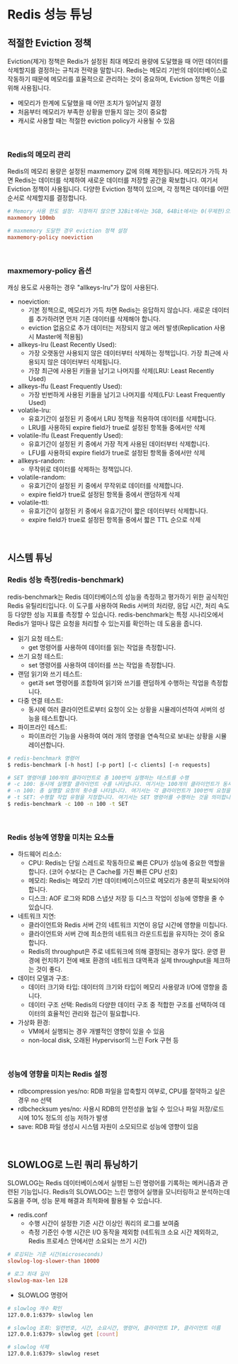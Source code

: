 # Redis 성능 튜닝

## 적절한 Eviction 정책

Eviction(제거) 정책은 Redis가 설정된 최대 메모리 용량에 도달했을 때 어떤 데이터를 삭제할지를 결정하는 규칙과 전략을 말합니다. Redis는 메모리 기반의 데이터베이스로 작동하기 때문에 메모리를 효율적으로 관리하는 것이 중요하며, Eviction 정책은 이를 위해 사용됩니다.
 - 메모리가 한계에 도달했을 때 어떤 조치가 일어날지 결정
 - 처음부터 메모리가 부족한 상황을 만들지 않는 것이 중요함
 - 캐시로 사용할 때는 적절한 eviction policy가 사용될 수 있음

<br/>

### Redis의 메모리 관리

Redis의 메모리 용량은 설정된 maxmemory 값에 의해 제한됩니다. 메모리가 가득 차면 Redis는 데이터를 삭제하여 새로운 데이터를 저장할 공간을 확보합니다. 여기서 Eviction 정책이 사용됩니다. 다양한 Eviction 정책이 있으며, 각 정책은 데이터를 어떤 순서로 삭제할지를 결정합니다.

```conf
# Memory 사용 한도 설정: 지정하지 않으면 32Bit에서는 3GB, 64Bit에서는 0(무제한)으로 설정
maxmemory 100mb

# maxmemory 도달한 경우 eviction 정책 설정
maxmemory-policy noeviction
```

<br/>

### maxmemory-policy 옵션

캐싱 용도로 사용하는 경우 "allkeys-lru"가 많이 사용된다.  

 - noeviction:
    - 기본 정책으로, 메모리가 가득 차면 Redis는 응답하지 않습니다. 새로운 데이터를 추가하려면 먼저 기존 데이터를 삭제해야 합니다.
    - eviction 없음으로 추가 데이터는 저장되지 않고 에러 발생(Replication 사용시 Master에 적용됨)
 - allkeys-lru (Least Recently Used):
    - 가장 오랫동안 사용되지 않은 데이터부터 삭제하는 정책입니다. 가장 최근에 사용되지 않은 데이터부터 삭제됩니다.
    - 가장 최근에 사용된 키들을 남기고 나머지를 삭제(LRU: Least Recently Used)
 - allkeys-lfu (Least Frequently Used):
    - 가장 빈번하게 사용된 키들을 남기고 나머지를 삭제(LFU: Least Frequently Used)
 - volatile-lru:
    - 유효기간이 설정된 키 중에서 LRU 정책을 적용하여 데이터를 삭제합니다.
    - LRU를 사용하되 expire field가 true로 설정된 항목들 중에서만 삭제
 - volatile-lfu (Least Frequently Used):
    - 유효기간이 설정된 키 중에서 가장 적게 사용된 데이터부터 삭제합니다.
    - LFU를 사용하되 expire field가 true로 설정된 항목들 중에서만 삭제
 - allkeys-random:
    - 무작위로 데이터를 삭제하는 정책입니다.
 - volatile-random:
    - 유효기간이 설정된 키 중에서 무작위로 데이터를 삭제합니다.
    - expire field가 true로 설정된 항목들 중에서 랜덤하게 삭제
 - volatile-ttl:
    - 유효기간이 설정된 키 중에서 유효기간이 짧은 데이터부터 삭제합니다.
    - expire field가 true로 설정된 항목들 중에서 짧은 TTL 순으로 삭제

<br/>

## 시스템 튜닝

### Redis 성능 측정(redis-benchmark)

redis-benchmark는 Redis 데이터베이스의 성능을 측정하고 평가하기 위한 공식적인 Redis 유틸리티입니다. 이 도구를 사용하여 Redis 서버의 처리량, 응답 시간, 처리 속도 등 다양한 성능 지표를 측정할 수 있습니다. redis-benchmark는 특정 시나리오에서 Redis가 얼마나 많은 요청을 처리할 수 있는지를 확인하는 데 도움을 줍니다.  
 - 읽기 요청 테스트:
    - get 명령어를 사용하여 데이터를 읽는 작업을 측정합니다.
 - 쓰기 요청 테스트:
    - set 명령어를 사용하여 데이터를 쓰는 작업을 측정합니다.
 - 랜덤 읽기와 쓰기 테스트:
    - get과 set 명령어를 조합하여 읽기와 쓰기를 랜덤하게 수행하는 작업을 측정합니다.
 - 다중 연결 테스트:
    - 동시에 여러 클라이언트로부터 요청이 오는 상황을 시뮬레이션하여 서버의 성능을 테스트합니다.
 - 파이프라인 테스트:
    - 파이프라인 기능을 사용하여 여러 개의 명령을 연속적으로 보내는 상황을 시뮬레이션합니다.
```Bash
# redis-benchmark 명령어
$ redis-benchmark [-h host] [-p port] [-c clients] [-n requests]

# SET 명령어를 100개의 클라이언트로 총 100번씩 실행하는 테스트를 수행
# -c 100: 동시에 실행할 클라이언트 수를 나타냅니다. 여기서는 100개의 클라이언트가 동시에 요청을 보내며, 데이터를 설정(SET)하는 작업을 수행합니다.
# -n 100: 총 실행할 요청의 횟수를 나타냅니다. 여기서는 각 클라이언트가 100번씩 요청을 보냅니다. 따라서 총 100 * 100 = 10,000번의 SET 요청이 발생합니다.
# -t SET: 수행할 작업 유형을 지정합니다. 여기서는 SET 명령어를 수행하는 것을 의미합니다. SET 명령어는 Redis에 데이터를 저장하는 명령어입니다.
$ redis-benchmark -c 100 -n 100 -t SET
```

<br/>

### Redis 성능에 영향을 미치는 요소들

 - 하드웨어 리소스:
    - CPU: Redis는 단일 스레드로 작동하므로 빠른 CPU가 성능에 중요한 역할을 합니다. (코어 수보다는 큰 Cache를 가진 빠른 CPU 선호)
    - 메모리: Redis는 메모리 기반 데이터베이스이므로 메모리가 충분히 확보되어야 합니다.
    - 디스크: AOF 로그와 RDB 스냅샷 저장 등 디스크 작업이 성능에 영향을 줄 수 있습니다.
 - 네트워크 지연:
    - 클라이언트와 Redis 서버 간의 네트워크 지연이 응답 시간에 영향을 미칩니다.
    - 클라이언트와 서버 간에 최소한의 네트워크 라운드트립을 유지하는 것이 중요합니다.
    - Redis의 throughput은 주로 네트워크에 의해 결정되는 경우가 많다. 운영 환경에 런치하기 전에 배포 환경의 네트워크 대역폭과 실제 throughput을 체크하는 것이 좋다.
 - 데이터 모델과 구조:
    - 데이터 크기와 타입: 데이터의 크기와 타입이 메모리 사용량과 I/O에 영향을 줍니다.
    - 데이터 구조 선택: Redis의 다양한 데이터 구조 중 적합한 구조를 선택하여 데이터의 효율적인 관리와 접근이 필요합니다.
 - 가상화 환경:
    - VM에서 실행되는 경우 개별적인 영향이 있을 수 있음
    - non-local disk, 오래된 Hypervisor의 느린 Fork 구현 등

<br/>

### 성능에 영향을 미치는 Redis 설정

 - rdbcompression yes/no: RDB 파일을 압축할지 여부로, CPU를 절약하고 싶은 경우 no 선택
 - rdbchecksum yes/no: 사용시 RDB의 안전성을 높일 수 있으나 파일 저장/로드 시에 10% 정도의 성능 저하가 발생
 - save: RDB 파일 생성시 시스템 자원이 소모되므로 성능에 영향이 있음

<br/>

## SLOWLOG로 느린 쿼리 튜닝하기

SLOWLOG는 Redis 데이터베이스에서 실행된 느린 명령어를 기록하는 메커니즘과 관련된 기능입니다. Redis의 SLOWLOG는 느린 명령어 실행을 모니터링하고 분석하는데 도움을 주며, 성능 문제 해결과 최적화에 활용될 수 있습니다.  

 - redis.conf
    - 수행 시간이 설정한 기준 시간 이상인 쿼리의 로그를 보여줌
    - 측정 기준인 수행 시간은 I/O 동작을 제외함 (네트워크 소요 시간 제외하고, Redis 프로세스 안에서만 소요되는 쓰기 시간)
```conf
# 로깅되는 기준 시간(microseconds)
slowlog-log-slower-than 10000

# 로그 최대 길이
slowlog-max-len 128
```

 - SLOWLOG 명령어
```Bash
# slowlog 개수 확인
127.0.0.1:6379> slowlog len

# slowlog 조회: 일련번호, 시간, 소요시간, 명령어, 클라이언트 IP, 클라이언트 이름
127.0.0.1:6379> slowlog get [count]

# slowlog 삭제
127.0.0.1:6379> slowlog reset
```